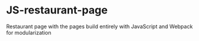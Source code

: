 # JS-restaurant-page
Restaurant page with the pages build entirely with JavaScript and Webpack for modularization
